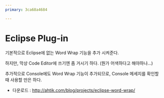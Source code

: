 ```yaml
---
primary: 3ca68a4684

---
```


# Eclipse Plug-in

기본적으로 Eclipse에 없는 Word Wrap 기능을 추가 시켜준다.

하지만, 막상 Code Editor에 쓰기엔 좀 거시기 하다. (뭔가 어색하다고 해야하나...)

추가적으로 Console에도 Word Wrap 기능이 추가되므로, Console 메세지를 확인할 때 사용할 만은 하다. 

- 다운로드 : <http://ahtik.com/blog/projects/eclipse-word-wrap/>

